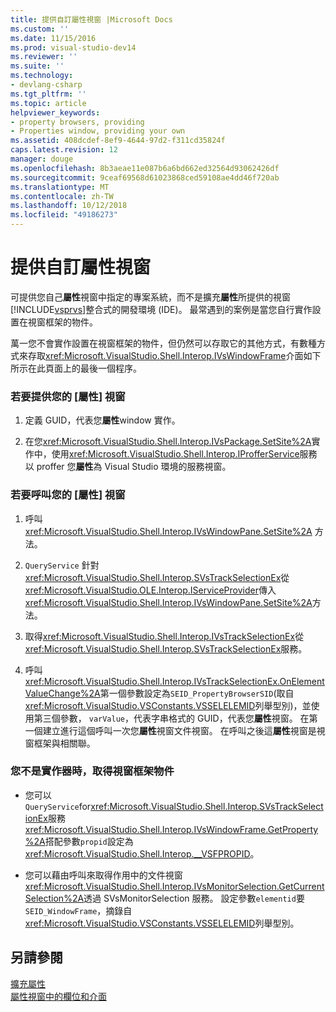 ```yaml
---
title: 提供自訂屬性視窗 |Microsoft Docs
ms.custom: ''
ms.date: 11/15/2016
ms.prod: visual-studio-dev14
ms.reviewer: ''
ms.suite: ''
ms.technology:
- devlang-csharp
ms.tgt_pltfrm: ''
ms.topic: article
helpviewer_keywords:
- property browsers, providing
- Properties window, providing your own
ms.assetid: 408dcdef-8ef9-4644-97d2-f311cd35824f
caps.latest.revision: 12
manager: douge
ms.openlocfilehash: 8b3aeae11e087b6a6bd662ed32564d93062426df
ms.sourcegitcommit: 9ceaf69568d61023868ced59108ae4dd46f720ab
ms.translationtype: MT
ms.contentlocale: zh-TW
ms.lasthandoff: 10/12/2018
ms.locfileid: "49186273"
---
```

# <a name="providing-a-custom-properties-window"></a>提供自訂屬性視窗
可提供您自己**屬性**視窗中指定的專案系統，而不是擴充**屬性**所提供的視窗[!INCLUDE[vsprvs](../includes/vsprvs-md.md)]整合式的開發環境 (IDE)。 最常遇到的案例是當您自行實作設置在視窗框架的物件。  
  
 萬一您不會實作設置在視窗框架的物件，但仍然可以存取它的其他方式，有數種方式來存取<xref:Microsoft.VisualStudio.Shell.Interop.IVsWindowFrame>介面如下所示在此頁面上的最後一個程序。  
  
### <a name="to-provide-your-properties-window"></a>若要提供您的 [屬性] 視窗  
  
1.  定義 GUID，代表您**屬性**window 實作。  
  
2.  在您<xref:Microsoft.VisualStudio.Shell.Interop.IVsPackage.SetSite%2A>實作中，使用<xref:Microsoft.VisualStudio.Shell.Interop.IProfferService>服務以 proffer 您**屬性**為 Visual Studio 環境的服務視窗。  
  
### <a name="to-call-your-properties-window"></a>若要呼叫您的 [屬性] 視窗  
  
1.  呼叫 <xref:Microsoft.VisualStudio.Shell.Interop.IVsWindowPane.SetSite%2A> 方法。  
  
2.  `QueryService` 針對<xref:Microsoft.VisualStudio.Shell.Interop.SVsTrackSelectionEx>從<xref:Microsoft.VisualStudio.OLE.Interop.IServiceProvider>傳入<xref:Microsoft.VisualStudio.Shell.Interop.IVsWindowPane.SetSite%2A>方法。  
  
3.  取得<xref:Microsoft.VisualStudio.Shell.Interop.IVsTrackSelectionEx>從<xref:Microsoft.VisualStudio.Shell.Interop.SVsTrackSelectionEx>服務。  
  
4.  呼叫<xref:Microsoft.VisualStudio.Shell.Interop.IVsTrackSelectionEx.OnElementValueChange%2A>第一個參數設定為`SEID_PropertyBrowserSID`(取自<xref:Microsoft.VisualStudio.VSConstants.VSSELELEMID>列舉型別)，並使用第三個參數， `varValue`，代表字串格式的 GUID，代表您**屬性**視窗。 在第一個建立進行這個呼叫一次您**屬性**視窗文件視窗。 在呼叫之後這**屬性**視窗是視窗框架與相關聯。  
  
### <a name="to-obtain-the-window-frame-object-when-you-are-not-the-implementer"></a>您不是實作器時，取得視窗框架物件  
  
-   您可以`QueryService`for<xref:Microsoft.VisualStudio.Shell.Interop.SVsTrackSelectionEx>服務<xref:Microsoft.VisualStudio.Shell.Interop.IVsWindowFrame.GetProperty%2A>搭配參數`propid`設定為<xref:Microsoft.VisualStudio.Shell.Interop.__VSFPROPID>。  
  
-   您可以藉由呼叫來取得作用中的文件視窗<xref:Microsoft.VisualStudio.Shell.Interop.IVsMonitorSelection.GetCurrentSelection%2A>透過 SVsMonitorSelection 服務。 設定參數`elementid`要`SEID_WindowFrame`，摘錄自<xref:Microsoft.VisualStudio.VSConstants.VSSELELEMID>列舉型別。  
  
## <a name="see-also"></a>另請參閱  
 [擴充屬性](../extensibility/internals/extending-properties.md)   
 [屬性視窗中的欄位和介面](../extensibility/internals/properties-window-fields-and-interfaces.md)